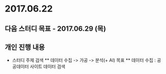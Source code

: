 # 2017.06.22

## 다음 스터디 목표 - 2017.06.29 (목)

## 개인 진행 내용

* 스터디 주제 검색
  ** 데이터 수집 -> 가공 -> 분석(+ AI) 목표 
  ** 데이터 수집 : 공공데이터 사이트 데이터 검색
  

